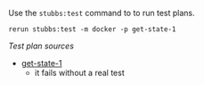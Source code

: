 
Use the `stubbs:test` command to to run test plans.

    rerun stubbs:test -m docker -p get-state-1

*Test plan sources*

* [get-state-1](tests/get-state-1.html)
  * it fails without a real test

